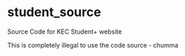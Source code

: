 # student_source

Source Code for KEC Student+ website

This is completely illegal to use the code source - chumma
